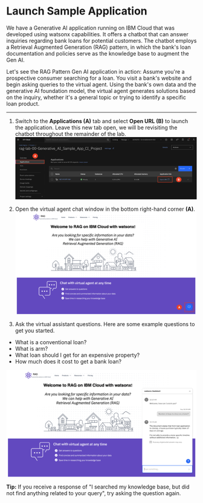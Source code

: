 # Launch Sample Application

We have a Generative AI application running on IBM Cloud that was developed using watsonx capabilities. It offers a chatbot that can answer inquiries regarding bank loans for potential customers. The chatbot employs a Retrieval Augmented Generation (RAG) pattern, in which the bank's loan documentation and policies serve as the knowledge base to augment the Gen AI. 

Let's see the RAG Pattern Gen AI application in action: Assume you're a prospective consumer searching for a loan. You visit a bank's website and begin asking queries to the virtual agent. Using the bank's own data and the generative AI foundation model, the virtual agent generates solutions based on the inquiry, whether it's a general topic or trying to identify a specific loan product.
___

1. Switch to the **Applications (A)** tab and select **Open URL (B)** to launch the application. Leave this new tab open, we will be revisiting the chatbot throughout the remainder of the lab. 
![alt text](../images/1.5.1-n.png)

2. Open the virtual agent chat window in the bottom right-hand corner **(A)**.
![alt text](../images/1.5.2-n.png)

3. Ask the virtual assistant questions. Here are some example questions to get you started.
* What is a conventional loan?
* What is arm?
* What loan should I get for an expensive property?
* How much does it cost to get a bank loan?

![alt text](../images/1.5.3-n.png)

**Tip:** If you receive a response of "I searched my knowledge base, but did not find anything related to your query", try asking the question again. 
